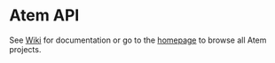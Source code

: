Atem API
===================

See [Wiki](http://www.github.com/stemey/atem.api.github.com/wiki) for documentation or go to the [homepage](http://www.atemsource.org) to browse all Atem projects.

